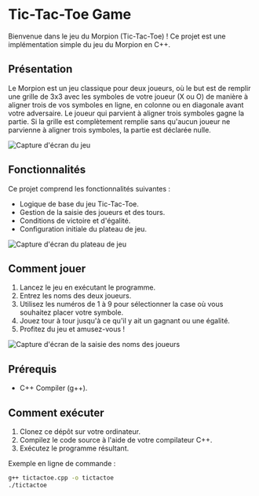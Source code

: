 # Tic-Tac-Toe Game

Bienvenue dans le jeu du Morpion (Tic-Tac-Toe) ! Ce projet est une implémentation simple du jeu du Morpion en C++.

## Présentation

Le Morpion est un jeu classique pour deux joueurs, où le but est de remplir une grille de 3x3 avec les symboles de votre joueur (X ou O) de manière à aligner trois de vos symboles en ligne, en colonne ou en diagonale avant votre adversaire. Le joueur qui parvient à aligner trois symboles gagne la partie. Si la grille est complètement remplie sans qu'aucun joueur ne parvienne à aligner trois symboles, la partie est déclarée nulle.

![Capture d'écran du jeu](https://github.com/DjihaneB/Tic-Tac-Toe-/assets/123997026/2c2da83f-2812-4c05-b131-bd910dfdc9de)

## Fonctionnalités

Ce projet comprend les fonctionnalités suivantes :

- Logique de base du jeu Tic-Tac-Toe.
- Gestion de la saisie des joueurs et des tours.
- Conditions de victoire et d'égalité.
- Configuration initiale du plateau de jeu.

![Capture d'écran du plateau de jeu](https://github.com/DjihaneB/Tic-Tac-Toe-/assets/123997026/799a1ed0-782b-4ecf-9a77-1f8b077d8a71)


## Comment jouer

1. Lancez le jeu en exécutant le programme.
2. Entrez les noms des deux joueurs.
3. Utilisez les numéros de 1 à 9 pour sélectionner la case où vous souhaitez placer votre symbole.
4. Jouez tour à tour jusqu'à ce qu'il y ait un gagnant ou une égalité.
5. Profitez du jeu et amusez-vous !

![Capture d'écran de la saisie des noms des joueurs](https://github.com/DjihaneB/Tic-Tac-Toe-/assets/123997026/761d9e2d-1919-4278-a4c0-24f1d78bfe64)


## Prérequis

- C++ Compiler (g++).

## Comment exécuter

1. Clonez ce dépôt sur votre ordinateur.
2. Compilez le code source à l'aide de votre compilateur C++.
3. Exécutez le programme résultant.

Exemple en ligne de commande :
```bash
g++ tictactoe.cpp -o tictactoe
./tictactoe

